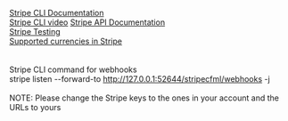 <a href="https://stripe.com/docs/stripe-cli">Stripe CLI Documentation</a><br/>
<a href="https://www.youtube.com/watch?v=Psq5N5C-FGo&t=1649s">Stripe CLI video</a>
<a href="https://stripe.com/docs/api">Stripe API Documentation</a><br/>
<a href="https://stripe.com/docs/testing">Stripe Testing</a><br/>
<a href="https://stripe.com/docs/currencies">Supported currencies in Stripe </a><br/>
<br/>
<br/>
Stripe CLI command for webhooks<br/>
stripe listen --forward-to http://127.0.0.1:52644/stripecfml/webhooks -j
<br/>
<br/>
NOTE: Please change the Stripe keys to the ones in your account and the URLs to yours